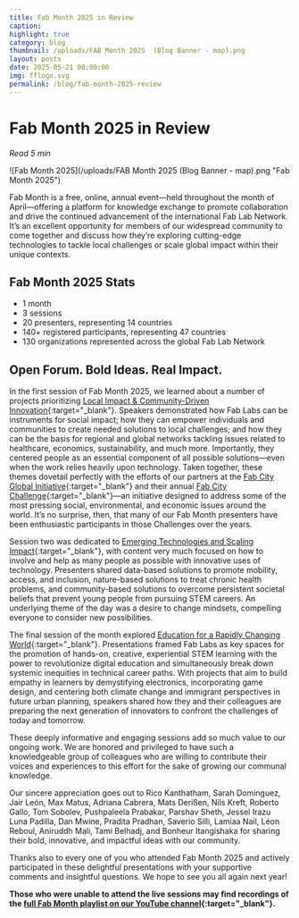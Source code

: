 ```yaml
---
title: Fab Month 2025 in Review
caption:
highlight: true
category: blog
thumbnail: /uploads/FAB Month 2025  (Blog Banner - map).png
layout: posts
date: 2025-05-21 00:00:00
img: fflogo.svg
permalink: /blog/fab-month-2025-review
---
```


# Fab Month 2025 in Review

*Read 5 min*

![Fab Month 2025](/uploads/FAB Month 2025  (Blog Banner - map).png "Fab Month 2025") 

Fab Month is a free, online, annual event—held throughout the month of April—offering a platform for knowledge exchange to promote collaboration and drive the continued advancement of the international Fab Lab Network. It’s an excellent opportunity for members of our widespread community to come together and discuss how they’re exploring cutting-edge technologies to tackle local challenges or scale global impact within their unique contexts.

## Fab Month 2025 Stats
- 1 month
- 3 sessions
- 20 presenters, representing 14 countries
- 140+ registered participants, representing 47 countries
- 130 organizations represented across the global Fab Lab Network

## **Open Forum.** Bold Ideas. **Real Impact.**

In the first session of Fab Month 2025, we learned about a number of projects prioritizing [Local Impact & Community-Driven Innovation](https://youtu.be/IQHhlrmiqHE?si=DM4Cmw5wO-cb88yB){:target="_blank"}. Speakers demonstrated how Fab Labs can be instruments for social impact; how they can empower individuals and communities to create needed solutions to local challenges; and how they can be the basis for regional and global networks tackling issues related to healthcare, economics, sustainability, and much more. Importantly, they centered people as an essential component of all possible solutions—even when the work relies heavily upon technology. Taken together, these themes dovetail perfectly with the efforts of our partners at the [Fab City Global Initiative](https://fab.city/){:target="_blank"} and their annual [Fab City Challenge](https://challenge.fab.city/){:target="_blank"}—an initiative designed to address some of the most pressing social, environmental, and economic issues around the world. It’s no surprise, then, that many of our Fab Month presenters have been enthusiastic participants in those Challenges over the years.

Session two was dedicated to [Emerging Technologies and Scaling Impact](https://youtu.be/2tYE8FPJBhM?si=GKG4MCrVOwsx0rbA){:target="_blank"}, with content very much focused on how to involve and help as many people as possible with innovative uses of technology. Presenters shared data-based solutions to promote mobility, access, and inclusion, nature-based solutions to treat chronic health problems, and community-based solutions to overcome persistent societal beliefs that prevent young people from pursuing STEM careers. An underlying theme of the day was a desire to change mindsets, compelling everyone to consider new possibilities.

The final session of the month explored [Education for a Rapidly Changing World](https://youtu.be/BzbTDSH-8uU?si=wIZEdbM1yUURsH5a){:target="_blank"}. Presentations framed Fab Labs as key spaces for the promotion of hands-on, creative, experiential STEM learning with the power to revolutionize digital education and simultaneously break down systemic inequities in technical career paths. With projects that aim to build empathy in learners by demystifying electronics, incorporating game design, and centering both climate change and immigrant perspectives in future urban planning, speakers shared how they and their colleagues are preparing the next generation of innovators to confront the challenges of today and tomorrow. 

These deeply informative and engaging sessions add so much value to our ongoing work. We are honored and privileged to have such a knowledgeable group of colleagues who are willing to contribute their voices and experiences to this effort for the sake of growing our communal knowledge. 

Our sincere appreciation goes out to Rico Kanthatham, Sarah Dominguez, Jair León, Max Matus, Adriana Cabrera, Mats Derißen, Nils Kreft, Roberto Gallo, Tom Sobolev, Pushpaleela Prabakar, Parshav Sheth, Jessel Irazu Luna Padilla, Dan Mwine, Pradita Pradhan, Saverio Silli, Lamiaa Nail, Léon Reboul, Aniruddh Mali, Tami Belhadj, and Bonheur Itangishaka for sharing their bold, innovative, and impactful ideas with our community. 

Thanks also to every one of you who attended Fab Month 2025 and actively participated in these delightful presentations with your supportive comments and insightful questions. We hope to see you all again next year!

**Those who were unable to attend the live sessions may find recordings of the [full Fab Month playlist on our YouTube channel](https://www.youtube.com/playlist?list=PLLgC0nB1k-MN7eGEazt68qFIMivd4NO0a){:target="_blank"}.**
